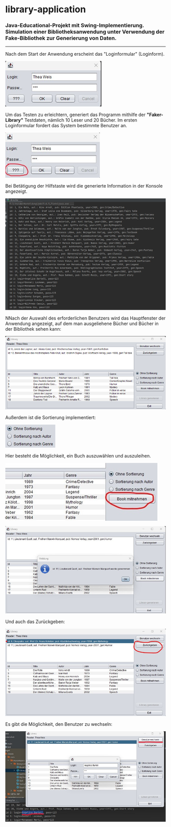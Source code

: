 # library-application
### Java-Educational-Projekt mit Swing-Implementierung. Simulation einer Bibliotheksanwendung unter Verwendung der Fake-Bibliothek zur Generierung von Daten.

---

Nach dem Start der Anwendung erscheint das "Loginformular" (Loginform).

![___Loginformular___](https://github.com/EllinaGorby/library/blob/main/Screenshot/Screenshot_Login0.jpg)

Um das Testen zu erleichtern, generiert das Programm mithilfe der __"Faker-Library"__ Testdaten, nämlich 10 Leser und 20 Bücher. Im ersten Loginformular fordert das System bestimmte Benutzer an.

![Hilfstaste](https://github.com/EllinaGorby/library/blob/main/Screenshot/Screenshot_Login1.jpg)

Bei Betätigung der Hilfstaste wird die generierte Information in der Konsole angezeigt. 

![___in der Konsole___](https://github.com/EllinaGorby/library/blob/main/Screenshot/Screenshot_generated_daten.jpg)

NNach der Auswahl des erforderlichen Benutzers wird das Hauptfenster der Anwendung angezeigt, auf dem man ausgeliehene Bücher und Bücher in der Bibliothek sehen kann:

![___Hauptfenster___](https://github.com/EllinaGorby/library/blob/main/Screenshot/Screenshot_Hauptfenster.png)

Außerdem ist die Sortierung implementiert:

![___Sortierung___](https://github.com/EllinaGorby/library/blob/main/Screenshot/Screenshot_Sortirung.jpg)

Hier besteht die Möglichkeit, ein Buch auszuwählen und auszuleihen.

![___Buch wählen und mitnehmen___](https://github.com/EllinaGorby/library/blob/main/Screenshot/Screenshot_Hauptfenster3k.jpg)

![___Buch wählen und mitnehmen___](https://github.com/EllinaGorby/library/blob/main/Screenshot/Screenshot_Hauptfenster4.jpg)

Und auch das Zurückgeben:

![___Buch zurück geben___](https://github.com/EllinaGorby/library/blob/main/Screenshot/Screenshot_Hauptfenster5.jpg)

Es gibt die Möglichkeit, den Benutzer zu wechseln:

![___Benutzer wechseln___](https://github.com/EllinaGorby/library/blob/main/Screenshot/Screenshot_Hauptfenster7.jpg)




